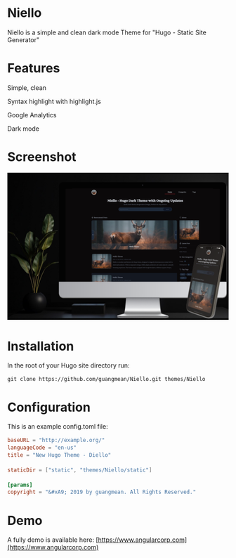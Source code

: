 # Niello
Niello is a simple and clean dark mode Theme for "Hugo - Static Site Generator"


# Features

Simple, clean

Syntax highlight with highlight.js

Google Analytics

Dark mode


# Screenshot
![Theme Screenshot](https://raw.githubusercontent.com/guangmean/Niello/master/images/theme_sc_home.png)

# Installation

In the root of your Hugo site directory run:

```shell
git clone https://github.com/guangmean/Niello.git themes/Niello
```

# Configuration
This is an example config.toml file:

```toml
baseURL = "http://example.org/"
languageCode = "en-us"
title = "New Hugo Theme - Diello"

staticDir = ["static", "themes/Niello/static"]

[params]
copyright = "&#xA9; 2019 by guangmean. All Rights Reserved."
```

# Demo

A fully demo is available here:	[https://www.angularcorp.com](https://www.angularcorp.com) 


